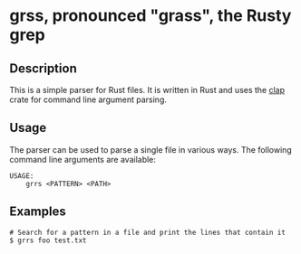 # grss, pronounced "grass", the Rusty grep
## Description
This is a simple parser for Rust files. It is written in Rust and uses the [clap](https://crates.io/crates/clap) crate for command line argument parsing.

## Usage
The parser can be used to parse a single file in various ways. The following command line arguments are available:
```
USAGE:
    grrs <PATTERN> <PATH>
```

## Examples
```
# Search for a pattern in a file and print the lines that contain it
$ grrs foo test.txt